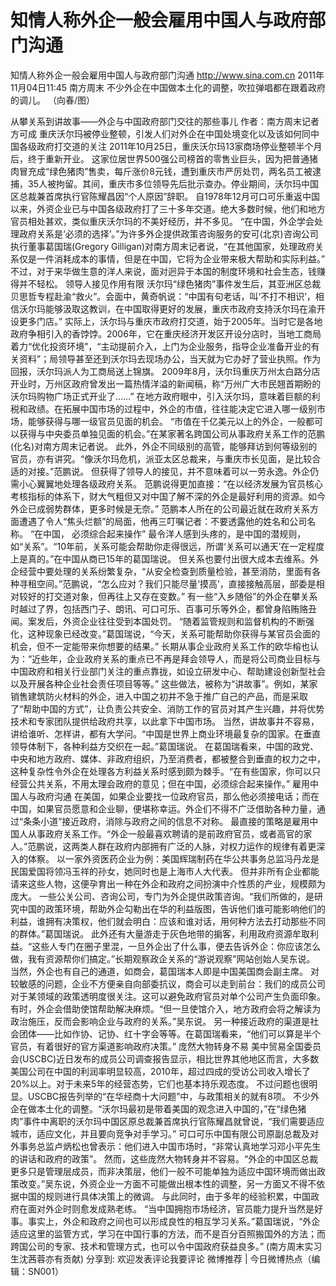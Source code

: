 # 知情人称外企一般会雇用中国人与政府部门沟通

知情人称外企一般会雇用中国人与政府部门沟通
http://www.sina.com.cn  2011年11月04日11:45  南方周末
不少外企在中国做本土化的调整，吹拉弹唱都在跟着政府的调儿。 （向春/图）

从攀关系到讲故事——外企与中国政府部门交往的那些事儿
作者：南方周末记者 方可成
重庆沃尔玛被停业整顿，引发人们对外企在中国处境变化以及该如何同中国各级政府打交道的关注
2011年10月25日，重庆沃尔玛13家商场停业整顿半个月后，终于重新开业。
这家位居世界500强公司榜首的零售业巨头，因为把普通猪肉冒充成“绿色猪肉”售卖，每斤涨价8元钱，遭到重庆市严厉处罚，两名员工被逮捕，35人被拘留。其间，重庆市多位领导先后批示查办。停业期间，沃尔玛中国区总裁兼首席执行官陈耀昌因“个人原因”辞职。
自1978年12月可口可乐重返中国以来，外资企业已与中国各级政府打了三十多年交道。绝大多数时候，他们和地方官员相处甚欢，类似重庆沃尔玛的不美好经历，并不多见。
“在中国，外企学会处理政府关系是‘必须的选择’。”为许多外企提供政策咨询服务的安可(北京)咨询公司执行董事葛国瑞(Gregory Gilligan)对南方周末记者说，“在其他国家，处理政府关系仅是一件消耗成本的事情，但是在中国，它将为企业带来极大帮助和实际利益。”
不过，对于来华做生意的洋人来说，面对迥异于本国的制度环境和社会生态，钱赚得并不轻松。
领导人接见作用有限
沃尔玛“绿色猪肉”事件发生后，其亚洲区总裁贝思哲专程赴渝“救火”。会面中，黄奇帆说：“中国有句老话，叫‘不打不相识’，相信沃尔玛能够汲取这教训，在中国取得更好的发展，重庆市政府支持沃尔玛在渝开设更多门店。”
实际上，沃尔玛与重庆市政府打交道，始于2005年。当时它是各地政府争相引入的香饽饽。2006年，它在重庆经济开发区开设分店时，当地工商局着力“优化投资环境”，“主动提前介入，上门为企业服务，指导企业准备开业的有关资料”；局领导甚至还到沃尔玛去现场办公，当天就为它办好了营业执照。作为回报，沃尔玛派人为工商局送上锦旗。
2009年8月，沃尔玛重庆万州太白路分店开业时，万州区政府曾发出一篇热情洋溢的新闻稿，称“万州广大市民翘首期盼的沃尔玛购物广场正式开业了……”
在地方政府眼中，引入沃尔玛，意味着巨额的利税和政绩。在拓展中国市场的过程中，外企的市值，往往能决定它进入哪一级别市场，能够获得与哪一级官员见面的机会。
“市值在千亿美元以上的外企，一般都可以获得与中央委员单独见面的机会。”在某家著名跨国公司从事政府关系工作的范鹏(化名)对南方周末记者说。
此外，外企不同级别的高管，能够拜访到何等级别的官员，亦有讲究。“像沃尔玛危机，派亚太区总裁来，与重庆市长见面，是比较合适的对接。”范鹏说。
但获得了领导人的接见，并不意味着可以一劳永逸。外企仍需小心翼翼地处理各级政府关系。
范鹏说得更加直接：“在以经济发展为官员核心考核指标的体系下，财大气粗但又对中国了解不深的外企是最好利用的资源。如今外企已成弱势群体，更多时候是无奈。”
范鹏本人所在的公司最近就在政府关系方面遭遇了令人“焦头烂额”的局面，他再三叮嘱记者：不要透露他的姓名和公司名称。
“在中国， 必须综合起来操作”
最令洋人感到头疼的，是中国的潜规则，如“关系”。“10年前，关系可能会帮助你走得很远，所谓‘关系可以通天’在一定程度上是真的。”在中国从商已15年的葛国瑞说。
但关系也要付出很大成本去维系。外企经营中要处理的关系纷繁复杂，“从安全检查到质量检验，甚至消防，里面有各种寻租空间。”范鹏说，“怎么应对？我们只能尽量‘摸高’，直接接触高层，部委是相对较好的打交道对象，但再往上又存在变数。”
有一些“入乡随俗”的外企在攀关系时越过了界，包括西门子、朗讯、可口可乐、百事可乐等外企，都曾身陷贿赂丑闻。案发后，外资企业往往受到本国处罚。
“随着监管规则和监督机构的不断强化，这种现象已经改变。”葛国瑞说，“今天，关系可能帮助你获得与某官员会面的机会，但不一定能带来你想要的结果。”
长期从事企业政府关系工作的欧华榕也认为：“近些年，企业政府关系的重点已不再是拜会领导人，而是将公司商业目标与中国政府和相关行业部门关注的重点靠拢，如设立研发中心、帮助建设创新型社会以及开展各种企业社会责任项目等等。”
这些做法，被称为“讲故事”。例如，某家销售建筑防火材料的外企，进入中国之初并不急于推广自己的产品，而是采取了“帮助中国的方式”，让负责公共安全、消防工作的官员对其产生兴趣，并将优势技术和专家团队提供给政府共享，以此拿下中国市场。
当然，讲故事并不容易，讲给谁听、怎样讲，都有大学问。“中国是世界上商业环境最复杂的国家。在垂直领导体制下，各种利益方交织在一起。”葛国瑞说。
在葛国瑞看来，中国的政党、中央和地方政府、媒体、非政府组织，乃至消费者，都被整合到垂直的权力之中，这种复杂性令外企在处理各方利益关系时感到颇为棘手。“在有些国家，你可以只经营公共关系，不用太理会政府的意见；但在中国，必须综合起来操作。”
雇用中国人与政府沟通
在美国，如果企业要找一位政府官员，那么他必须接电话；而在中国，如果官员愿意和企业聊，便堪称幸运。外企们不得不广泛借助各种力量，通过“条条小道”接近政府，消除与政府之间的信息不对称。
最直接的策略是雇用中国人从事政府关系工作。“外企一般最喜欢聘请的是前政府官员，或者高官的家人。”范鹏说，这两类人群在政府内部拥有广泛的人脉，对权力运作的规律有着更深入的体察。
以一家外资医药企业为例：美国辉瑞制药在华公共事务总监冯丹龙是民国爱国将领冯玉祥的孙女，她同时也是上海市人大代表。
但并非所有企业都能请来这些人物，这便孕育出一种在外企和政府之间扮演中介性质的产业，规模颇为庞大。
一些公关公司、咨询公司，专门为外企提供政策咨询。“我们所做的，是研究中国的政策环境，帮助外企勾勒出在华的利益版图，告诉他们谁可能影响他们的利益，谁拥有决策权，他们就会明白：应该和谁对话，用何种方法去打动那些不同的群体。”葛国瑞说。
此外还有大量游走于灰色地带的掮客，利用政府资源牟取利益。“这些人专门在圈子里混，一旦外企出了什么事，便去告诉外企：你应该怎么做，我有资源帮你们搞定。”长期观察政企关系的“游说观察”网站创始人吴东说。
当然，外企也有自己的通道，如商会，葛国瑞本人即是中国美国商会副主席。
对较敏感的问题，企业不方便亲自向部委抗议，商会可以走到前台：我们的成员公司对于某领域的政策透明度很关注。这可以避免政府官员对单个公司产生负面印象。
有时，外企会借助使馆帮助解决麻烦。“但一旦使馆介入，地方政府会将之解读为政治施压，反而会影响企业与政府的关系。”吴东说。
另一种接近政府的渠道是社会团体——比如作协、记协、红十字会等等。在葛国瑞看来，“他们可以算是半个官员，有着很好的官方渠道影响政府决策。”
庞然大物转身不易
美中贸易全国委员会(USCBC)近日发布的成员公司调查报告显示，相比世界其他地区而言，大多数美国公司在中国的利润率明显较高，2010年，超过四成的受访公司收入增长了20%以上。对于未来5年的经营态势，它们也基本持乐观态度。
不过问题也很明显。USCBC报告列举的“在华经商十大问题”中，与政策相关的就有8项。
不少外企在做本土化的调整。“沃尔玛最初是带着美国的观念进入中国的，”在“绿色猪肉”事件中离职的沃尔玛中国区原总裁兼首席执行官陈耀昌就曾说，“我们需要适应城市，适应文化，并且要向竞争对手学习。”
可口可乐中国有限公司原副总裁及对外事务总监卢炳松也曾表示：他们进入中国市场时，“非常认真地学习邓小平先生的讲话和政府的政策”。
然而，这些庞然大物转身并不容易。“外企的中国区总裁更多只是管理层成员，而非决策层，他们一般不可能单独为适应中国环境而做出政策改变。”吴东说，外资企业一方面不可能做出根本性的调整，另一方面又不得不依据中国的规则进行具体决策上的微调。
与此同时，由于多年的经验积累，中国政府在面对外企时则愈发成熟老练。
“当中国拥抱市场经济，官员能力提升当然是好事。事实上，外企和政府之间也可以形成良性的相互学习关系。”葛国瑞说，“外企适应这里的监管方式，学习在中国行事的方法，而不是百分百照搬国外的方法；而跨国公司的专家、技术和管理方式，也可以令中国政府获益良多。”
(南方周末实习生沈茜蓉亦有贡献)
分享到: 欢迎发表评论我要评论
微博推荐 | 今日微博热点（编辑：SN001）

